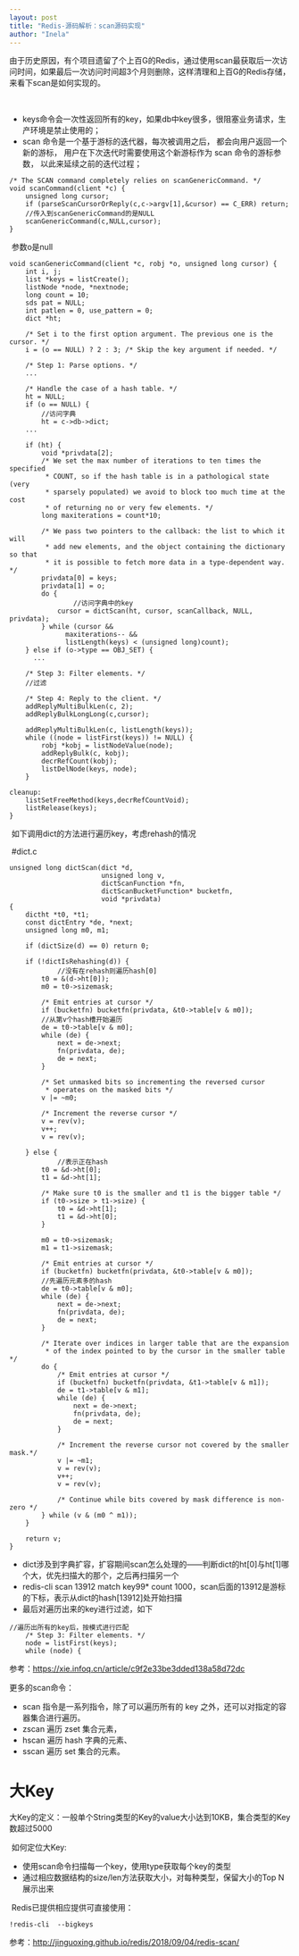 ```yaml
---
layout: post
title: "Redis-源码解析：scan源码实现"
author: "Inela"
---
```


​	由于历史原因，有个项目遗留了个上百G的Redis，通过使用scan最获取后一次访问时间，如果最后一次访问时间超3个月则删除，这样清理和上百G的Redis存储，来看下scan是如何实现的。

​	
- keys命令会一次性返回所有的key，如果db中key很多，很阻塞业务请求，生产环境是禁止使用的；
- scan 命令是一个基于游标的迭代器，每次被调用之后， 都会向用户返回一个新的游标， 用户在下次迭代时需要使用这个新游标作为 scan 命令的游标参数， 以此来延续之前的迭代过程；

```
/* The SCAN command completely relies on scanGenericCommand. */
void scanCommand(client *c) {
    unsigned long cursor;
    if (parseScanCursorOrReply(c,c->argv[1],&cursor) == C_ERR) return;
    //传入到scanGenericCommand的是NULL
    scanGenericCommand(c,NULL,cursor);
}
```

​	参数o是null

```
void scanGenericCommand(client *c, robj *o, unsigned long cursor) {
    int i, j;
    list *keys = listCreate();
    listNode *node, *nextnode;
    long count = 10;
    sds pat = NULL;
    int patlen = 0, use_pattern = 0;
    dict *ht;

    /* Set i to the first option argument. The previous one is the cursor. */
    i = (o == NULL) ? 2 : 3; /* Skip the key argument if needed. */

    /* Step 1: Parse options. */
    ...

    /* Handle the case of a hash table. */
    ht = NULL;
    if (o == NULL) {
        //访问字典
        ht = c->db->dict;
    ...

    if (ht) {
        void *privdata[2];
        /* We set the max number of iterations to ten times the specified
         * COUNT, so if the hash table is in a pathological state (very
         * sparsely populated) we avoid to block too much time at the cost
         * of returning no or very few elements. */
        long maxiterations = count*10;

        /* We pass two pointers to the callback: the list to which it will
         * add new elements, and the object containing the dictionary so that
         * it is possible to fetch more data in a type-dependent way. */
        privdata[0] = keys;
        privdata[1] = o;
        do {
        		//访问字典中的key
            cursor = dictScan(ht, cursor, scanCallback, NULL, privdata);
        } while (cursor &&
              maxiterations-- &&
              listLength(keys) < (unsigned long)count);
    } else if (o->type == OBJ_SET) {
      ...

    /* Step 3: Filter elements. */
    //过滤

    /* Step 4: Reply to the client. */
    addReplyMultiBulkLen(c, 2);
    addReplyBulkLongLong(c,cursor);

    addReplyMultiBulkLen(c, listLength(keys));
    while ((node = listFirst(keys)) != NULL) {
        robj *kobj = listNodeValue(node);
        addReplyBulk(c, kobj);
        decrRefCount(kobj);
        listDelNode(keys, node);
    }

cleanup:
    listSetFreeMethod(keys,decrRefCountVoid);
    listRelease(keys);
}
```



​	如下调用dict的方法进行遍历key，考虑rehash的情况

​	#dict.c

```
unsigned long dictScan(dict *d,
                       unsigned long v,
                       dictScanFunction *fn,
                       dictScanBucketFunction* bucketfn,
                       void *privdata)
{
    dictht *t0, *t1;
    const dictEntry *de, *next;
    unsigned long m0, m1;

    if (dictSize(d) == 0) return 0;

    if (!dictIsRehashing(d)) {
    		//没有在rehash则遍历hash[0]
        t0 = &(d->ht[0]);
        m0 = t0->sizemask;

        /* Emit entries at cursor */
        if (bucketfn) bucketfn(privdata, &t0->table[v & m0]);
        //从第v个hash槽开始遍历
        de = t0->table[v & m0];
        while (de) {
            next = de->next;
            fn(privdata, de);
            de = next;
        }

        /* Set unmasked bits so incrementing the reversed cursor
         * operates on the masked bits */
        v |= ~m0;

        /* Increment the reverse cursor */
        v = rev(v);
        v++;
        v = rev(v);

    } else {
    		//表示正在hash
        t0 = &d->ht[0];
        t1 = &d->ht[1];

        /* Make sure t0 is the smaller and t1 is the bigger table */
        if (t0->size > t1->size) {
            t0 = &d->ht[1];
            t1 = &d->ht[0];
        }

        m0 = t0->sizemask;
        m1 = t1->sizemask;

        /* Emit entries at cursor */
        if (bucketfn) bucketfn(privdata, &t0->table[v & m0]);
        //先遍历元素多的hash
        de = t0->table[v & m0];
        while (de) {
            next = de->next;
            fn(privdata, de);
            de = next;
        }

        /* Iterate over indices in larger table that are the expansion
         * of the index pointed to by the cursor in the smaller table */
        do {
            /* Emit entries at cursor */
            if (bucketfn) bucketfn(privdata, &t1->table[v & m1]);
            de = t1->table[v & m1];
            while (de) {
                next = de->next;
                fn(privdata, de);
                de = next;
            }

            /* Increment the reverse cursor not covered by the smaller mask.*/
            v |= ~m1;
            v = rev(v);
            v++;
            v = rev(v);

            /* Continue while bits covered by mask difference is non-zero */
        } while (v & (m0 ^ m1));
    }

    return v;
}
```



- dict涉及到字典扩容，扩容期间scan怎么处理的——判断dict的ht[0]与ht[1]哪个大，优先扫描大的那个，之后再扫描另一个
- redis-cli scan 13912 match key99* count 1000，scan后面的13912是游标的下标，表示从dict的hash[13912]处开始扫描
- 最后对遍历出来的key进行过滤，如下

```
//遍历出所有的key后，按模式进行匹配
    /* Step 3: Filter elements. */
    node = listFirst(keys);
    while (node) {
```

参考：https://xie.infoq.cn/article/c9f2e33be3dded138a58d72dc



更多的scan命令：

- scan 指令是一系列指令，除了可以遍历所有的 key 之外，还可以对指定的容器集合进行遍历。
- zscan 遍历 zset 集合元素，
- hscan 遍历 hash 字典的元素、
- sscan 遍历 set 集合的元素。



# 大Key

​	大Key的定义：一般单个String类型的Key的value大小达到10KB，集合类型的Key数超过5000



​	如何定位大Key:

- 使用scan命令扫描每一个key，使用type获取每个key的类型
- 通过相应数据结构的size/len方法获取大小，对每种类型，保留大小的Top N展示出来

​	Redis已提供相应提供可直接使用：

```
!redis-cli  --bigkeys
```



参考：http://jinguoxing.github.io/redis/2018/09/04/redis-scan/


